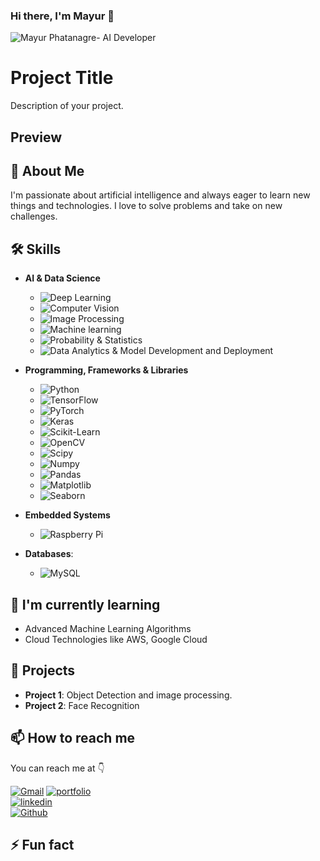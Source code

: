 ### Hi there, I'm Mayur 👋

![Mayur Phatanagre- AI Developer](assets/mayurphatanagre.gif)

# Project Title

Description of your project.

## Preview

<div id="preview-container"></div>

<script>
  // Function to simulate checking internet speed
  function checkInternetSpeed() {
    return new Promise((resolve) => {
      // Simulate a delay of 2 seconds to check internet speed
      setTimeout(() => {
        // You can replace this with your logic to determine internet speed
        // For example, you might use an API or calculate based on network conditions
        const isSlow = Math.random() < 0.3; // Simulating a 30% chance of slow internet
        resolve(isSlow);
      }, 2000); // Simulating a 2-second delay
    });
  }

  // Function to load the appropriate image
  function loadPreview() {
    const container = document.getElementById("preview-container");

    // Call the checkInternetSpeed function
    checkInternetSpeed().then((isSlowConnection) => {
      if (isSlowConnection) {
        // If internet is slow, load the static PNG
        container.innerHTML = '<img src="assets/Mayurphatangare.png" alt="Static Preview">';
      } else {
        // If internet is good, load the animated GIF
        container.innerHTML = '<img src="assets/mayurphatanagre.gif" alt="Animated Preview">';
      }
    });
  }

  // Load the preview when the page is loaded
  window.onload = loadPreview;
</script>

## 🚀 About Me

I'm passionate about artificial intelligence and always eager to learn new things and technologies. I love to solve problems and take on new challenges.

## 🛠️ Skills

- **AI & Data Science**
  - ![Deep Learning](https://img.shields.io/badge/Deep_Learning-003DFF?&logoColor=white)
  - ![Computer Vision](https://img.shields.io/badge/Computer_Vision-00A8E1?&logoColor=white)
  - ![Image Processing](https://img.shields.io/badge/Image_Processing-5B0BB5?&Color=white) 
  - ![Machine learning](https://img.shields.io/badge/Machine_learning-2962FF?&logoColor=white)
  - ![Probability & Statistics](https://img.shields.io/badge/Probability_&_Statistics-FF0000?&logoColor=white)
  - ![Data Analytics & Model Development and Deployment](https://img.shields.io/badge/Data_Analytics_&_Model_Development_and_Deployment-B366F6?&logoColor=white)

- **Programming, Frameworks & Libraries**
  - ![Python](https://img.shields.io/badge/Python-blue?&logo=Python&logoColor=white)
  - ![TensorFlow](https://img.shields.io/badge/TensorFlow-orange?&logo=TensorFlow&logoColor=white)
  - ![PyTorch](https://img.shields.io/badge/PyTorch-ee4c2c?&logo=PyTorch&logoColor=white)
  - ![Keras](https://img.shields.io/badge/Keras-E6241A?&logo=Keras&logoColor=white)
  - ![Scikit-Learn](https://img.shields.io/badge/Scikit_Learn-F7931E?&logo=Scikit-Learn&logoColor=white)
  - ![OpenCV](https://img.shields.io/badge/OpenCV-2322F0?&logo=OpenCV&logoColor=white)
  - ![Scipy](https://img.shields.io/badge/Scipy-8CAAE6?&logo=Scipy&logoColor=white)
  - ![Numpy](https://img.shields.io/badge/Numpy-013243?&logo=Numpy&logoColor=white)
  - ![Pandas](https://img.shields.io/badge/Pandas-150458?&logo=Pandas&logoColor=white)
  - ![Matplotlib](https://img.shields.io/badge/Matplotlib-004088?)
  - ![Seaborn](https://img.shields.io/badge/Seaborn-31A8FF?)

- **Embedded Systems**
  - ![Raspberry Pi](https://img.shields.io/badge/Raspberry_Pi-A22846?&logo=raspberrypi&logoColor=white)

- **Databases**:

  - ![MySQL](https://img.shields.io/badge/MySQL-58F?&logo=MySQL&logoColor=white)

## 🌱 I'm currently learning

- Advanced Machine Learning Algorithms
- Cloud Technologies like AWS, Google Cloud

## 💼 Projects

- **Project 1**: Object Detection and image processing.
- **Project 2**: Face Recognition

## 📫 How to reach me

You can reach me at 👇

[![Gmail](https://img.shields.io/badge/Gmail-EA4335?style=for-the-badge&logo=Gmail&logoColor=white)](mnphatangare8gmail.com)
[![portfolio](https://img.shields.io/badge/my_portfolio-5C1F87?style=for-the-badge&logo=ko-fi&logoColor=white)](https://001mayur.github.io/)  
[![linkedin](https://img.shields.io/badge/linkedin-0A66C2?style=for-the-badge&logo=linkedin&logoColor=white)](https://www.linkedin.com/in/mayur-phatangare-ba874821b/)  
[![Github](https://img.shields.io/badge/github-000?style=for-the-badge&logo=github&logoColor=white)](https://github.com/001Mayur)  



## ⚡ Fun fact


